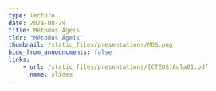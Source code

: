 ```yaml
---
type: lecture
date: 2024-08-29
title: Métodos Ágeis
tldr: "Métodos Ágeis"
thumbnail: /static_files/presentations/MDS.png
hide_from_announcments: false
links: 
    - url: /static_files/presentations/[CTEDS]Aula01.pdf
      name: slides
---
```


